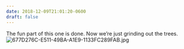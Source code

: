```yaml
---
date: 2018-12-09T21:01:20-0600
draft: false
---
```




The fun part of this one is done. Now we’re just grinding out the trees. ![677D276C-E511-49BA-A1E9-1133FC289FAB.jpg](http://ianwhitney.micro.blog/uploads/2018/da08ce22ba.jpg)



